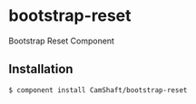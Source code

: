 
# bootstrap-reset

  Bootstrap Reset Component

## Installation

    $ component install CamShaft/bootstrap-reset
